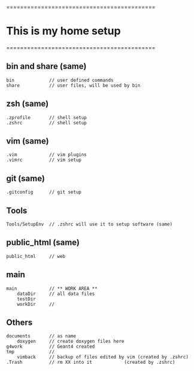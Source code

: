 
===========================================
#        This is my home setup
===========================================

bin and share (same)
-----------
    bin             // user defined commands
    share           // user files, will be used by bin

zsh (same)
-----------
    .zprofile       // shell setup
    .zshrc          // shell setup

vim (same)
-----------
    .vim            // vim plugins
    .vimrc          // vim setup

git (same)
-----------
    .gitconfig      // git setup

Tools
-----------
    Tools/SetupEnv  // .zshrc will use it to setup software (same)

public_html (same)
-----------
    public_html     // web

main
-----------
    main            // ** WORK AREA **
        dataDir     // all data files
        testDir
        workDir     // 

Others
-----------
    documents       // as name
        doxygen     // create doxygen files here
    g4work          // Geant4 created
    tmp             // 
        vimback     // backup of files edited by vim (created by .zshrc)
    .Trash          // rm XX into it            (created by .zshrc)


